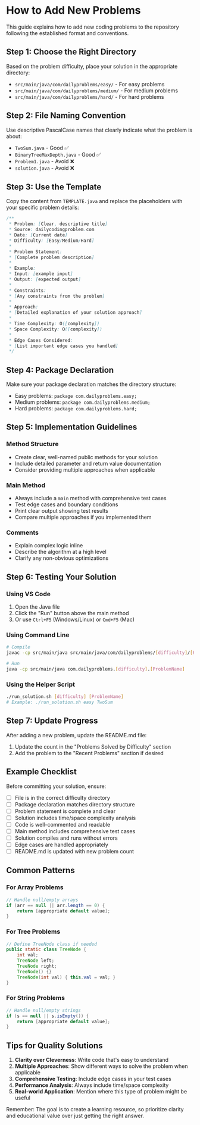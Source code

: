 # How to Add New Problems

This guide explains how to add new coding problems to the repository following the established format and conventions.

## Step 1: Choose the Right Directory

Based on the problem difficulty, place your solution in the appropriate directory:
- `src/main/java/com/dailyproblems/easy/` - For easy problems
- `src/main/java/com/dailyproblems/medium/` - For medium problems  
- `src/main/java/com/dailyproblems/hard/` - For hard problems

## Step 2: File Naming Convention

Use descriptive PascalCase names that clearly indicate what the problem is about:
- `TwoSum.java` - Good ✅
- `BinaryTreeMaxDepth.java` - Good ✅
- `Problem1.java` - Avoid ❌
- `solution.java` - Avoid ❌

## Step 3: Use the Template

Copy the content from `TEMPLATE.java` and replace the placeholders with your specific problem details:

```java
/**
 * Problem: [Clear, descriptive title]
 * Source: dailycodingproblem.com
 * Date: [Current date]
 * Difficulty: [Easy/Medium/Hard]
 * 
 * Problem Statement:
 * [Complete problem description]
 * 
 * Example:
 * Input: [example input]
 * Output: [expected output]
 * 
 * Constraints:
 * [Any constraints from the problem]
 * 
 * Approach:
 * [Detailed explanation of your solution approach]
 * 
 * Time Complexity: O([complexity])
 * Space Complexity: O([complexity])
 * 
 * Edge Cases Considered:
 * [List important edge cases you handled]
 */
```

## Step 4: Package Declaration

Make sure your package declaration matches the directory structure:
- Easy problems: `package com.dailyproblems.easy;`
- Medium problems: `package com.dailyproblems.medium;`
- Hard problems: `package com.dailyproblems.hard;`

## Step 5: Implementation Guidelines

### Method Structure
- Create clear, well-named public methods for your solution
- Include detailed parameter and return value documentation
- Consider providing multiple approaches when applicable

### Main Method
- Always include a `main` method with comprehensive test cases
- Test edge cases and boundary conditions
- Print clear output showing test results
- Compare multiple approaches if you implemented them

### Comments
- Explain complex logic inline
- Describe the algorithm at a high level
- Clarify any non-obvious optimizations

## Step 6: Testing Your Solution

### Using VS Code
1. Open the Java file
2. Click the "Run" button above the main method
3. Or use `Ctrl+F5` (Windows/Linux) or `Cmd+F5` (Mac)

### Using Command Line
```bash
# Compile
javac -cp src/main/java src/main/java/com/dailyproblems/[difficulty]/[ProblemName].java

# Run
java -cp src/main/java com.dailyproblems.[difficulty].[ProblemName]
```

### Using the Helper Script
```bash
./run_solution.sh [difficulty] [ProblemName]
# Example: ./run_solution.sh easy TwoSum
```

## Step 7: Update Progress

After adding a new problem, update the README.md file:
1. Update the count in the "Problems Solved by Difficulty" section
2. Add the problem to the "Recent Problems" section if desired

## Example Checklist

Before committing your solution, ensure:
- [ ] File is in the correct difficulty directory
- [ ] Package declaration matches directory structure
- [ ] Problem statement is complete and clear
- [ ] Solution includes time/space complexity analysis
- [ ] Code is well-commented and readable
- [ ] Main method includes comprehensive test cases
- [ ] Solution compiles and runs without errors
- [ ] Edge cases are handled appropriately
- [ ] README.md is updated with new problem count

## Common Patterns

### For Array Problems
```java
// Handle null/empty arrays
if (arr == null || arr.length == 0) {
    return [appropriate default value];
}
```

### For Tree Problems
```java
// Define TreeNode class if needed
public static class TreeNode {
    int val;
    TreeNode left;
    TreeNode right;
    TreeNode() {}
    TreeNode(int val) { this.val = val; }
}
```

### For String Problems
```java
// Handle null/empty strings
if (s == null || s.isEmpty()) {
    return [appropriate default value];
}
```

## Tips for Quality Solutions

1. **Clarity over Cleverness**: Write code that's easy to understand
2. **Multiple Approaches**: Show different ways to solve the problem when applicable
3. **Comprehensive Testing**: Include edge cases in your test cases
4. **Performance Analysis**: Always include time/space complexity
5. **Real-world Application**: Mention where this type of problem might be useful

Remember: The goal is to create a learning resource, so prioritize clarity and educational value over just getting the right answer.

